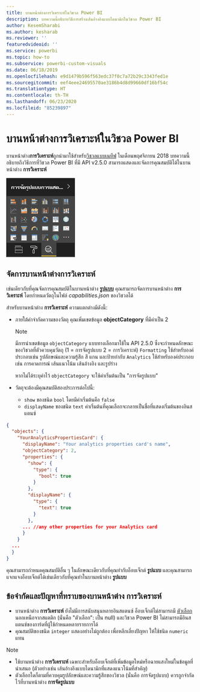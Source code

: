 ```yaml
---
title: บานหน้าต่างการวิเคราะห์ในวิชวล Power BI
description: บทความนี้อธิบายวิธีการสร้างเส้นอ้างอิงแบบไดนามิกในวิชวล Power BI
author: KesemSharabi
ms.author: kesharab
ms.reviewer: ''
featuredvideoid: ''
ms.service: powerbi
ms.topic: how-to
ms.subservice: powerbi-custom-visuals
ms.date: 06/18/2019
ms.openlocfilehash: e9d1479b596f563edc37f0c7a72b29c3343fed1e
ms.sourcegitcommit: eef4eee24695570ae3186b4d8d99660df16bf54c
ms.translationtype: HT
ms.contentlocale: th-TH
ms.lasthandoff: 06/23/2020
ms.locfileid: "85239897"
---
```

# <a name="the-analytics-pane-in-power-bi-visuals"></a>บานหน้าต่างการวิเคราะห์ในวิชวล Power BI

บานหน้าต่าง**การวิเคราะห์**ถูกนำมาใช้สำหรับ[วิชวลแบบเนทีฟ](https://docs.microsoft.com/power-bi/desktop-analytics-pane) ในเดือนพฤศจิกายน 2018
บทความนี้อธิบายถึงวิธีการที่วิชวล Power BI ที่มี API v2.5.0 สามารถแสดงและจัดการคุณสมบัติได้ในบานหน้าต่าง **การวิเคราะห์**

![บานหน้าต่างการวิเคราะห์](media/analytics-pane/visualization-pane-analytics-tab.png)

## <a name="manage-the-analytics-pane"></a>จัดการบานหน้าต่างการวิเคราะห์

เช่นเดียวกับที่คุณจัดการคุณสมบัติในบานหน้าต่าง [**รูปแบบ**](https://docs.microsoft.com/power-bi/developer/visuals/custom-visual-develop-tutorial-format-options) คุณสามารถจัดการบานหน้าต่าง **การวิเคราะห์** โดยกำหนดวัตถุในไฟล์ *capabilities.json* ของวิชวลได้

สำหรับบานหน้าต่าง **การวิเคราะห์** ความแตกต่างมีดังนี้:

* ภายใต้คำจำกัดความของวัตถุ คุณเพิ่มเขตข้อมูล **objectCategory** ที่มีค่าเป็น 2

    > [!NOTE]
    > มีการนำเขตข้อมูล `objectCategory` แบบทางเลือกมาใช้ใน API 2.5.0 ซึ่งจะกำหนดลักษณะของวิชวลที่ตัวควบคุมวัตถุ (1 = การจัดรูปแบบ 2 = การวิเคราะห์) `Formatting` ใช้สำหรับองค์ประกอบเช่น รูปลักษณ์และความรู้สึก สี แกน และป้ายกำกับ `Analytics` ใช้สำหรับองค์ประกอบเช่น การคาดการณ์ เส้นแนวโน้ม เส้นอ้างอิง และรูปร่าง
    >
    > หากไม่ได้ระบุค่าไว้ `objectCategory` จะใช้ค่าเริ่มต้นเป็น "การจัดรูปแบบ"

* วัตถุจะต้องมีคุณสมบัติสองประการต่อไปนี้:
    * `show` ของชนิด `bool` โดยมีค่าเริ่มต้นคือ `false`
    * `displayName` ของชนิด `text` ค่าเริ่มต้นที่คุณเลือกจะกลายเป็นชื่อที่แสดงเริ่มต้นของอินสแตนซ์

```json
{
  "objects": {
    "YourAnalyticsPropertiesCard": {
      "displayName": "Your analytics properties card's name",
      "objectCategory": 2,
      "properties": {
        "show": {
          "type": {
            "bool": true
          }
        },
        "displayName": {
          "type": {
            "text": true
          }
        },
      ... //any other properties for your Analytics card
      }
    }
  ...
  }
}
```

คุณสามารถกำหนดคุณสมบัติอื่น ๆ ในลักษณะเดียวกับที่คุณทำกับอ็อบเจ็กต์ **รูปแบบ** และคุณสามารถแจกแจงอ็อบเจ็กต์ได้เช่นเดียวกับที่คุณทำในบานหน้าต่าง **รูปแบบ**

## <a name="known-limitations-and-issues-of-the-analytics-pane"></a>ข้อจำกัดและปัญหาที่ทราบของบานหน้าต่าง การวิเคราะห์

* บานหน้าต่าง **การวิเคราะห์** ยังไม่มีการสนับสนุนหลายอินสแตนซ์ อ็อบเจ็กต์ไม่สามารถมี [ตัวเลือก](https://microsoft.github.io/PowerBI-visuals/docs/concepts/objects-and-properties/#selector) นอกเหนือจากสแตติก (นั่นคือ "ตัวเลือก": เป็น null) และวิชวล Power BI ไม่สามารถมีอินสแตนซ์ของการ์ดที่ผู้ใช้กำหนดหลายรายการได้
* คุณสมบัติของชนิด `integer` แสดงอย่างไม่ถูกต้อง เพื่อหลีกเลี่ยงปัญหา ให้ใช้ชนิด `numeric` แทน

> [!NOTE]
> * ใช้บานหน้าต่าง **การวิเคราะห์** เฉพาะสำหรับอ็อบเจ็กต์ที่เพิ่มข้อมูลใหม่หรือฉายแสงใหม่ในข้อมูลที่นำเสนอ (ตัวอย่างเช่น เส้นอ้างอิงแบบไดนามิกที่แสดงแนวโน้มที่สำคัญ)
> * ตัวเลือกใดก็ตามที่ควบคุมรูปลักษณ์และความรู้สึกของวิชวล (นั่นคือ การจัดรูปแบบ) ควรถูกจำกัดไว้ที่บานหน้าต่าง **การจัดรูปแบบ**
